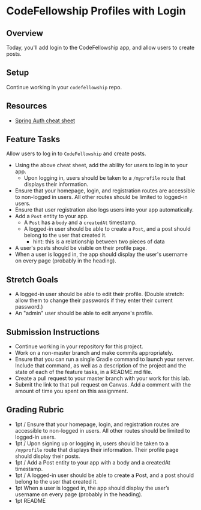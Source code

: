 # CodeFellowship Profiles with Login

## Overview
Today, you'll add login to the CodeFellowship app, and allow users to create posts.

## Setup
Continue working in your `codefellowship` repo.

## Resources
- [Spring Auth cheat sheet](https://github.com/codefellows/seattle-java-401d2/blob/master/SpringAuthCheatSheet.md)

## Feature Tasks
Allow users to log in to `CodeFellowship` and create posts.
- Using the above cheat sheet, add the ability for users to log in to your app.
    - Upon logging in, users should be taken to a `/myprofile` route that displays their information.
- Ensure that your homepage, login, and registration routes are accessible to non-logged in users. All other routes should be limited to logged-in users.
- Ensure that user registration also logs users into your app automatically.
- Add a `Post` entity to your app.
    - A `Post` has a `body` and a `createdAt` timestamp.
    - A logged-in user should be able to create a `Post`, and a post should belong to the user that created it.
        - hint: this is a relationship between two pieces of data
- A user's posts should be visible on their profile page.
- When a user is logged in, the app should display the user's username on every page (probably in the heading).

## Stretch Goals
- A logged-in user should be able to edit their profile. (Double stretch: allow them to change their passwords if they enter their current password.)
- An "admin" user should be able to edit anyone's profile.

## Submission Instructions
* Continue working in your repository for this project.
* Work on a non-master branch and make commits appropriately.
* Ensure that you can run a single Gradle command to launch your server. Include that command, as well as a description of the project and the state of each of the feature tasks, in a README.md file.
* Create a pull request to your master branch with your work for this lab.
* Submit the link to that pull request on Canvas. Add a comment with the amount of time you spent on this assignment.

## Grading Rubric
- 1pt / Ensure that your homepage, login, and registration routes are accessible to non-logged in users. All other routes should be limited to logged-in users.
- 1pt / Upon signing up or logging in, users should be taken to a `/myprofile` route that displays their information. Their profile page should display their posts.
- 1pt / Add a Post entity to your app with a body and a createdAt timestamp.
- 1pt / A logged-in user should be able to create a Post, and a post should belong to the user that created it.
- 1pt When a user is logged in, the app should display the user’s username on every page (probably in the heading).
- 1pt README
